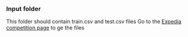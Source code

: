 ### Input folder
This folder should contain train.csv and test.csv files
Go to the [Expedia competition page](https://www.kaggle.com/c/expedia-hotel-recommendations/data) to ge the files